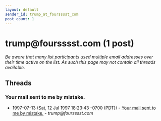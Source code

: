 ```yaml
---
layout: default
sender_id: trump_at_foursssst_com
post_count: 1
---
```


# trump<span>@</span>foursssst.com (1 post)

_Be aware that many list participants used multiple email addresses over their time active on the list. As such this page may not contain all threads available._

## Threads

### Your mail sent to me by mistake.
+ 1997-07-13 (Sat, 12 Jul 1997 18:23:43 -0700 (PDT)) - [Your mail sent to me by mistake.](/archive/1997/07/33887ddd0744602dcc82f4f300fc30b9bdee852af67e4bf424c268ce8493372f) - _trump@foursssst.com_

